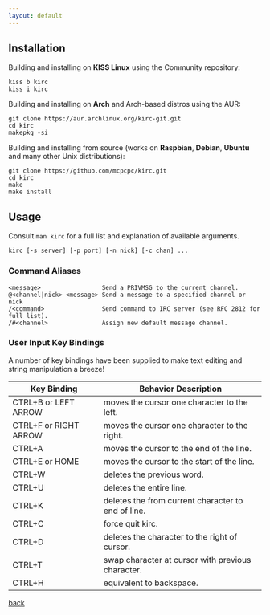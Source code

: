```yaml
---
layout: default
---
```


## Installation

Building and installing on **KISS Linux** using the Community repository:

```shell
kiss b kirc
kiss i kirc
```

Building and installing on **Arch** and Arch-based distros using the AUR:

```shell
git clone https://aur.archlinux.org/kirc-git.git
cd kirc
makepkg -si
```

Building and installing from source (works on **Raspbian**, **Debian**, **Ubuntu** and many other Unix distributions):

```shell
git clone https://github.com/mcpcpc/kirc.git
cd kirc
make
make install
```

## Usage

Consult `man kirc` for a full list and explanation of available arguments.

```shell
kirc [-s server] [-p port] [-n nick] [-c chan] ...
```

### Command Aliases

```shell
<message>                 Send a PRIVMSG to the current channel.
@<channel|nick> <message> Send a message to a specified channel or nick 
/<command>                Send command to IRC server (see RFC 2812 for full list).
/#<channel>               Assign new default message channel.
```

### User Input Key Bindings

A number of key bindings have been supplied to make text editing and string manipulation a breeze! 

| Key Binding           | Behavior Description                               |
|-----------------------|----------------------------------------------------|
| CTRL+B or LEFT ARROW  | moves the cursor one character to the left.        |
| CTRL+F or RIGHT ARROW | moves the cursor one character to the right.       |
| CTRL+A                | moves the cursor to the end of the line.           |
| CTRL+E or HOME        | moves the cursor to the start of the line.         |
| CTRL+W                | deletes the previous word.                         |
| CTRL+U                | deletes the entire line.                           |
| CTRL+K                | deletes the from current character to end of line. |
| CTRL+C                | force quit kirc.                                   |
| CTRL+D                | deletes the character to the right of cursor.      |
| CTRL+T                | swap character at cursor with previous character.  |
| CTRL+H                | equivalent to backspace.                           |

[back](./)
